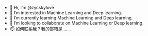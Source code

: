 - 👋 Hi, I’m @zycskylove
- 👀 I’m interested in Machine Learning and Deep learning.
- 🌱 I’m currently learning Machine Learning and Deep learning.
- 💞️ I’m looking to collaborate on Machine Learning or Deep learning.
- 📫 如何联系我？我的邮箱是.......

<!---
zycskylove/zycskylove is a ✨ special ✨ repository because its `README.md` (this file) appears on your GitHub profile.
You can click the Preview link to take a look at your changes.
--->
